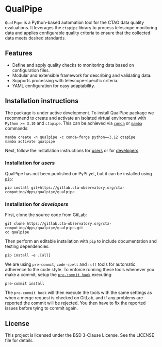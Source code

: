 # QualPipe

`QualPipe` is a Python-based automation tool for the
CTAO data quality evaluations.
It leverages the `ctapipe` library to process telescope monitoring data
and applies configurable quality criteria to ensure that
the collected data meets desired standards.


## Features

- Define and apply quality checks to monitoring data based on configuration files.
- Modular and extensible framework for describing and validating data.
- Supports processing with telescope-specific criteria.
- YAML configuration for easy adaptability.

## Installation instructions

The package is under active development. To install QualPipe package we recommend to create and activate an isolated virtual environment with `Python >= 3.10` and `ctapipe`. This can be achieved via [`conda`][conda] or [`mamba`][mamba] commands:

```
mamba create -n qualpipe -c conda-forge python==3.12 ctapipe
mamba activate qualpipe
```

Next, follow the installation instructions for [users](#installation-for-users) or for [developers](#installation-for-developers).

### Installation for *users*

QualPipe has not been published on PyPi yet, but it can be installed using [`pip`][pip]:

```
pip install git+https://gitlab.cta-observatory.org/cta-computing/dpps/qualpipe/qualpipe
```

### Installation for *developers*

First, clone the source code from GitLab:

```
git clone https://gitlab.cta-observatory.org/cta-computing/dpps/qualpipe/qualpipe.git
cd qualpipe
```

Then perform an editable installation with `pip` to include documentation and testing dependencies:

```
pip install -e .[all]
```

We are using `pre-commit`, `code-spell` and `ruff` tools for automatic adherence to the code style. To enforce running these tools whenever you make a commit, setup the [`pre-commit hook`][pre-commit] executing:

```
pre-commit install
```

The `pre-commit hook` will then execute the tools with the same settings as when a merge request is checked on GitLab, and if any problems are reported the commit will be rejected. You then have to fix the reported issues before tying to commit again.


## License

This project is licensed under the BSD 3-Clause License. See the LICENSE file for details.


[conda]:https://docs.conda.io/projects/conda/en/latest/user-guide/install/index.html
[mamba]:https://mamba.readthedocs.io/en/latest/installation/mamba-installation.html
[pip]:https://pip.pypa.io/en/stable/
[pre-commit]:https://pre-commit.com/
